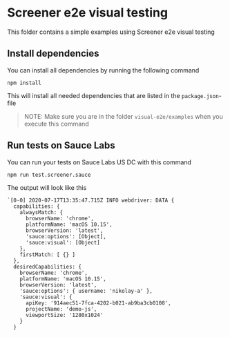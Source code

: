 # Screener e2e visual testing
This folder contains a simple examples using Screener e2e visual testing

## Install dependencies
You can install all dependencies by running the following command

    npm install
    
This will install all needed dependencies that are listed in the `package.json`-file

> NOTE: Make sure you are in the folder `visual-e2e/examples` when you execute this command

## Run tests on Sauce Labs
You can run your tests on Sauce Labs US DC with this command

    npm run test.screener.sauce
    
The output will look like this

```log
`[0-0] 2020-07-17T13:35:47.715Z INFO webdriver: DATA {
  capabilities: {
    alwaysMatch: {
      browserName: 'chrome',
      platformName: 'macOS 10.15',
      browserVersion: 'latest',
      'sauce:options': [Object],
      'sauce:visual': [Object]
    },
    firstMatch: [ {} ]
  },
  desiredCapabilities: {
    browserName: 'chrome',
    platformName: 'macOS 10.15',
    browserVersion: 'latest',
    'sauce:options': { username: 'nikolay-a' },
    'sauce:visual': {
      apiKey: '914aec51-7fca-4202-b021-ab9ba3cb0108',
      projectName: 'demo-js',
      viewportSize: '1280x1024'
    }
  } 
